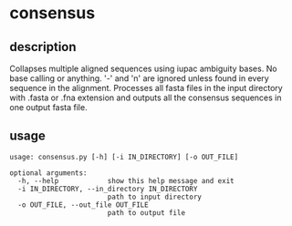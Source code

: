 # consensus

## description
Collapses multiple aligned sequences using iupac ambiguity bases. No base calling or anything. '-' and 'n' are ignored
unless found in every sequence in the alignment. Processes all fasta files in the input directory with .fasta or .fna
extension and outputs all the consensus sequences in one output fasta file.

## usage
```
usage: consensus.py [-h] [-i IN_DIRECTORY] [-o OUT_FILE]

optional arguments:
  -h, --help            show this help message and exit
  -i IN_DIRECTORY, --in_directory IN_DIRECTORY
                        path to input directory
  -o OUT_FILE, --out_file OUT_FILE
                        path to output file
```
